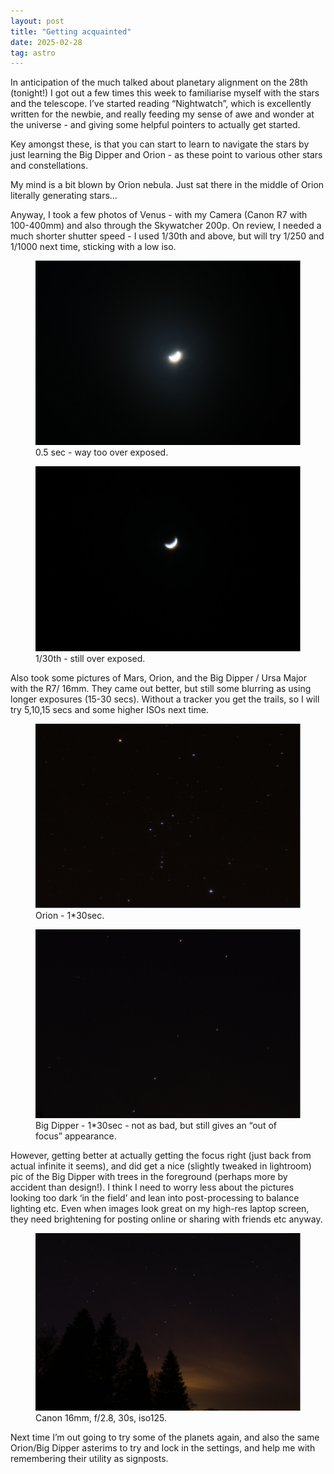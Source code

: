 ```yaml
---
layout: post
title: "Getting acquainted"
date: 2025-02-28
tag: astro
---
```


In anticipation of the much talked about planetary alignment on the 28th (tonight!) I got out a few times this week to familiarise myself with the stars and the telescope.  I’ve started reading “Nightwatch”, which is excellently written for the newbie, and really feeding my sense of awe and wonder at the universe - and giving some helpful pointers to actually get started.

Key amongst these, is that you can start to learn to navigate the stars by just learning the Big Dipper and Orion - as these point to various other stars and constellations.

My mind is a bit blown by Orion nebula.  Just sat there in the middle of Orion literally generating stars… 

Anyway, I took a few photos of Venus - with my Camera (Canon R7 with 100-400mm) and also through the Skywatcher 200p.  On review, I needed a much shorter shutter speed - I used 1/30th and above, but will try 1/250 and 1/1000 next time, sticking with a low iso.   

<figure>
  <img src="/assets/images/25_03/25_02_27_01.png" alt="Very over exposured image of Venus">
  <figcaption>0.5 sec - way too over exposed.</figcaption>
</figure>

<figure>
  <img src="/assets/images/25_03/25_02_27_02.png" alt="Over exposured image of Venus">
  <figcaption>1/30th - still over exposed.</figcaption>
</figure>

Also took some pictures of Mars, Orion, and the Big Dipper / Ursa Major with the R7/ 16mm.  They came out better, but still some blurring as using longer exposures (15-30 secs).  Without a tracker you get the trails, so I will try 5,10,15 secs and some higher ISOs next time.  

<figure>
  <img src="/assets/images/25_03/25_02_27_3.png" alt="Picture of Orion constellation in night sky">
  <figcaption>Orion - 1*30sec.</figcaption>
</figure>

<figure>
  <img src="/assets/images/25_03/25_02_27_4.png" alt="Faint photo of Big Dipper (asterism)">
  <figcaption>Big Dipper - 1*30sec  - not as bad, but still gives an “out of focus” appearance.</figcaption>
</figure>

However, getting better at actually getting the focus right (just back from actual infinite it seems), and did get a nice (slightly tweaked in lightroom) pic of the Big Dipper with trees in the foreground (perhaps more by accident than design!).  I think I need to worry less about the pictures looking too dark ‘in the field’ and lean into post-processing to balance lighting etc.  Even when images look great on my high-res laptop screen, they need brightening for posting online or sharing with friends etc anyway.  

<figure>
  <img src="/assets/images/25_03/25_02_27_5.png" alt="Big Dipper asterism above silhouetted trees">
  <figcaption>Canon 16mm, f/2.8, 30s, iso125.</figcaption>
</figure>

Next time I’m out going to try some of the planets again, and also the same Orion/Big Dipper asterims to try and lock in the settings, and help me with remembering their utility as signposts.  


